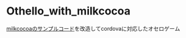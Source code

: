 # Othello_with_milkcocoa
[milkcocoaのサンプルコード](https://github.com/syuhei176/reverse)を改造してcordovaに対応したオセロゲーム
